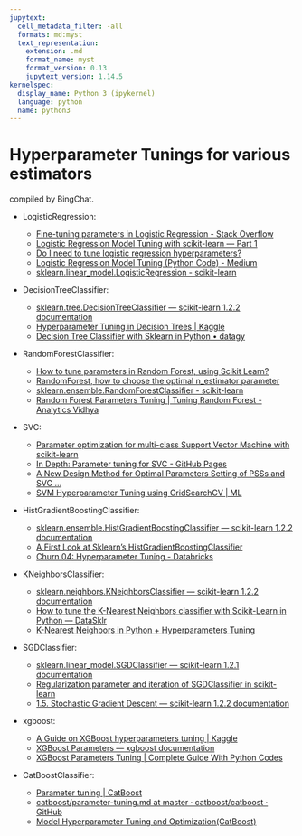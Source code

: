 ```yaml
---
jupytext:
  cell_metadata_filter: -all
  formats: md:myst
  text_representation:
    extension: .md
    format_name: myst
    format_version: 0.13
    jupytext_version: 1.14.5
kernelspec:
  display_name: Python 3 (ipykernel)
  language: python
  name: python3
---
```


# Hyperparameter Tunings for various estimators

compiled by BingChat.

- LogisticRegression: 
  - [Fine-tuning parameters in Logistic Regression - Stack Overflow](https://stackoverflow.com/questions/22851316/fine-tuning-parameters-in-logistic-regression)
  - [Logistic Regression Model Tuning with scikit-learn — Part 1](https://towardsdatascience.com/logistic-regression-model-tuning-with-scikit-learn-part-1-425142e01af5)
  - [Do I need to tune logistic regression hyperparameters?](https://stats.stackexchange.com/questions/304758/do-i-need-to-tune-logistic-regression-hyperparameters)
  - [Logistic Regression Model Tuning (Python Code) - Medium](https://medium.com/@pushkarmandot/logistic-regression-model-tuning-python-code-6c4b8c310a8e)
  - [sklearn.linear_model.LogisticRegression - scikit-learn](https://scikit-learn.org/stable/modules/generated/sklearn.linear_model.LogisticRegression.html)

- DecisionTreeClassifier:
  - [sklearn.tree.DecisionTreeClassifier — scikit-learn 1.2.2 documentation](https://scikit-learn.org/stable/modules/generated/sklearn.tree.DecisionTreeClassifier.html)
  - [Hyperparameter Tuning in Decision Trees | Kaggle](https://www.kaggle.com/prashant111/hyperparameter-tuning-in-decision-trees)
  - [Decision Tree Classifier with Sklearn in Python • datagy](https://datagy.io/decision-tree-classifier-python/)

- RandomForestClassifier:
  - [How to tune parameters in Random Forest, using Scikit Learn?](https://stackoverflow.com/questions/36107820/how-to-tune-parameters-in-random-forest-using-scikit-learn)
  - [RandomForest, how to choose the optimal n_estimator parameter](https://stackoverflow.com/questions/23939750/randomforest-how-to-choose-the-optimal-n-estimator-parameter)
  - [sklearn.ensemble.RandomForestClassifier - scikit-learn](https://scikit-learn.org/stable/modules/generated/sklearn.ensemble.RandomForestClassifier.html)
  - [Random Forest Parameters Tuning | Tuning Random Forest - Analytics Vidhya](https://www.analyticsvidhya.com/blog/2020/03/beginners-guide-random-forest-hyperparameter-tuning/)

- SVC:
  - [Parameter optimization for multi-class Support Vector Machine with scikit-learn](https://stackoverflow.com/questions/12632992/gridsearch-for-an-svm-in-scikit-learn)
  - [In Depth: Parameter tuning for SVC - GitHub Pages](https://jakevdp.github.io/PythonDataScienceHandbook/05.07-support-vector-machines.html#Tuning-the-SVM:-Softening-Margins)
  - [A New Design Method for Optimal Parameters Setting of PSSs and SVC ...](https://ieeexplore.ieee.org/document/7995636)
  - [SVM Hyperparameter Tuning using GridSearchCV | ML](https://www.mygreatlearning.com/blog/hyperparameter-tuning-using-gridsearchcv/)

- HistGradientBoostingClassifier:
  - [sklearn.ensemble.HistGradientBoostingClassifier — scikit-learn 1.2.2 documentation](https://scikit-learn.org/stable/modules/generated/sklearn.ensemble.HistGradientBoostingClassifier.html)
  - [A First Look at Sklearn’s HistGradientBoostingClassifier](https://towardsdatascience.com/a-first-look-at-sklearns-histgradientboostingclassifier-fb0f3d3a6d6c)
  - [Churn 04: Hyperparameter Tuning - Databricks](https://docs.databricks.com/applications/machine-learning/train-model/hyperopt/hyperopt-churn.html)

- KNeighborsClassifier:
  - [sklearn.neighbors.KNeighborsClassifier — scikit-learn 1.2.2 documentation](https://scikit-learn.org/stable/modules/generated/sklearn.neighbors.KNeighborsClassifier.html)
  - [How to tune the K-Nearest Neighbors classifier with Scikit-Learn in Python — DataSklr](https://www.datasklr.com/k-nearest-neighbors/how-to-tune-the-k-nearest-neighbors-classifier-with-scikit-learn-in-python/)
  - [K-Nearest Neighbors in Python + Hyperparameters Tuning](https://towardsdatascience.com/k-nearest-neighbors-in-python-hyperparameters-tuning-716734bc557f)


- SGDClassifier:
  - [sklearn.linear_model.SGDClassifier — scikit-learn 1.2.1 documentation](https://scikit-learn.org/stable/modules/generated/sklearn.linear_model.SGDClassifier.html)
  - [Regularization parameter and iteration of SGDClassifier in scikit-learn](https://stackoverflow.com/questions/38280168/sklearn-how-to-set-parameters-of-sgdclassifier)
  - [1.5. Stochastic Gradient Descent — scikit-learn 1.2.2 documentation](https://scikit-learn.org/stable/modules/sgd.html)

- xgboost:
   - [A Guide on XGBoost hyperparameters tuning | Kaggle](https://www.kaggle.com/prashant111/a-guide-on-xgboost-hyperparameters-tuning)
   - [XGBoost Parameters — xgboost documentation ](https://xgboost.readthedocs.io/en/latest/parameter.html)
   - [XGBoost Parameters Tuning | Complete Guide With Python Codes ](https://www.analyticsvidhya.com/blog/2016/03/complete-guide-parameter-tuning-xgboost-with-codes-python/)

- CatBoostClassifier:
   - [Parameter tuning | CatBoost ](https://catboost.ai/docs/concepts/parameter-tuning.html)
   - [catboost/parameter-tuning.md at master · catboost/catboost · GitHub ](https://github.com/catboost/catboost/blob/master/catboost/tutorials/catboost_python_tutorial.ipynb)
   - [Model Hyperparameter Tuning and Optimization(CatBoost)](https://towardsdatascience.com/model-hyperparameter-tuning-and-optimization-catboost-df8c7a3e6a0d) 

